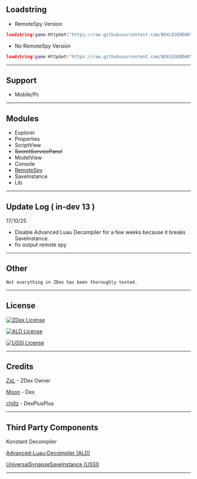 ## Loadstring
- RemoteSpy Version
```lua
loadstring(game:HttpGet("https://raw.githubusercontent.com/BOXLEGENDARY/ZDex/main/ZDex1.lua"))()
```
- No RemoteSpy Version
```lua
loadstring(game:HttpGet("https://raw.githubusercontent.com/BOXLEGENDARY/ZDex/main/ZDex2.lua"))()
```

---

## Support
- Mobile/Pc

---

## Modules
- Explorer
- Properties
- ScriptView
- ~~SecretServicePanel~~
- ModelView
- Console
- [RemoteSpy](https://scriptblox.com/script/Universal-Script-BootSpy-12998)
- SaveInstance
- Lib

---

## Update Log ( in-dev 13 )
17/10/25
- Disable Advanced Luau Decompiler for a few weeks because it breaks SaveInstance.
- fix output remote spy

---


## Other
`Not everything in ZDex has been thoroughly tested.`

---

## License
[![ZDex License](https://img.shields.io/badge/ZDex-License-green)](https://github.com/BOXLEGENDARY/ZDex/blob/main/LICENSE)

[![ALD License](https://img.shields.io/badge/ALD-License-green)](https://github.com/BOXLEGENDARY/Advanced-Luau-Decompiler/blob/main/LICENSE)

[![USSI License](https://img.shields.io/badge/USSI-License-green)](https://github.com/BOXLEGENDARY/UniversalSynSaveInstance/blob/main/LICENSE)

---

## Credits
[ZxL](https://youtu.be/dQw4w9WgXcQ?si=IkAXjfO3Uf2UOJ9V) - ZDex Owner

[Moon](https://github.com/LorekeeperZinnia/Dex) - Dex

[chillz](https://github.com/AZYsGithub/DexPlusPlus) - DexPlusPlus

---

## Third Party Components
Konstant Decompiler

[Advanced-Luau-Decompiler (ALD)](https://github.com/BOXLEGENDARY/Advanced-Luau-Decompiler)

[UniversalSynapseSaveInstance (USSI)](https://github.com/BOXLEGENDARY/UniversalSynSaveInstance)

---
